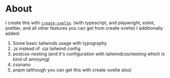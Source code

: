 # About

I create this with [`create-svelte`](https://github.com/sveltejs/kit/tree/master/packages/create-svelte).
(with typescript, and playwright, eslint, prettier, and all other features you can get from create-svelte)
I additionally added:
1. Some basic tailwinds usage with typography
2. .js instead of .cjs tailwind config
3. postcss-nesting (and it's configuration with tailwindcss/nesting which is kind of annoying)
4. cssnano
5. pnpm (although you can get this with create-svelte also)